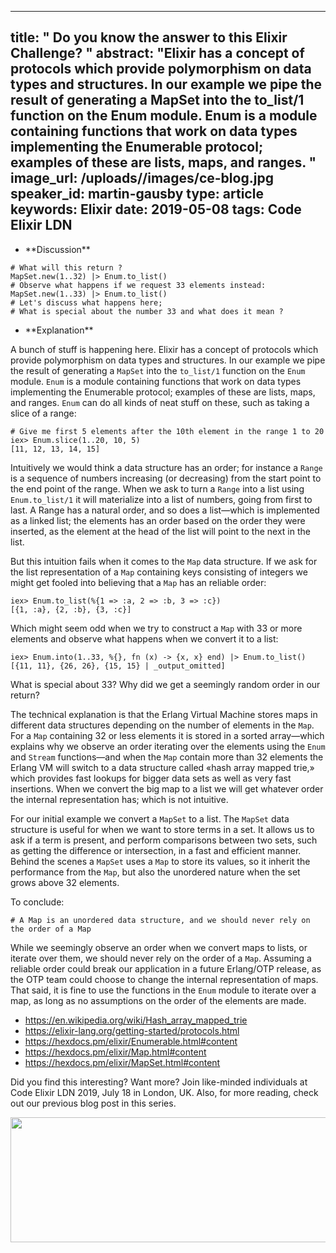 
---
title: " Do you know the answer to this Elixir Challenge?
"
abstract: "Elixir has a concept of protocols which provide polymorphism on data types and structures. In our example we pipe the result of generating a MapSet into the to_list/1 function on the Enum module. Enum is a module containing functions that work on data types implementing the Enumerable protocol; examples of these are lists, maps, and ranges.
"
image_url: /uploads//images/ce-blog.jpg
speaker_id: martin-gausby
type: article
keywords: Elixir
date: 2019-05-08
tags: Code Elixir LDN
---
<ul>
	<li>**Discussion**</li>
</ul>

<pre>
<code class="language-elixir"># What will this return ?
MapSet.new(1..32) |&gt; Enum.to_list()
# Observe what happens if we request 33 elements instead:
MapSet.new(1..33) |&gt; Enum.to_list()
# Let's discuss what happens here;
# What is special about the number 33 and what does it mean ?</code></pre>

<ul>
	<li>**Explanation**</li>
</ul>

A bunch of stuff is happening here. Elixir has a concept of protocols which provide polymorphism on data types and structures. In our example we pipe the result of generating a <code>MapSet</code> into the <code>to_list/1</code> function on the <code>Enum</code> module. <code>Enum</code> is a module containing functions that work on data types implementing the Enumerable protocol; examples of these are lists, maps, and ranges. <code>Enum</code> can do all kinds of neat stuff on these, such as taking a slice of a range:

<pre>
<code class="language-elixir"># Give me first 5 elements after the 10th element in the range 1 to 20
iex&gt; Enum.slice(1..20, 10, 5)
[11, 12, 13, 14, 15]</code></pre>

Intuitively we would think a data structure has an order; for instance a <code>Range</code> is a sequence of numbers increasing (or decreasing) from the start point to the end point of the range. When we ask to turn a <code>Range</code> into a list using <code>Enum.to_list/1</code> it will materialize into a list of numbers, going from first to last. A Range has a natural order, and so does a list&mdash;which is implemented as a linked list; the elements has an order based on the order they were inserted, as the element at the head of the list will point to the next in the list.

But this intuition fails when it comes to the <code>Map</code> data structure. If we ask for the list representation of a <code>Map</code> containing keys consisting of integers we might get fooled into believing that a <code>Map</code> has an reliable order:

<pre>
<code class="language-elixir">iex&gt; Enum.to_list(%{1 =&gt; :a, 2 =&gt; :b, 3 =&gt; :c})
[{1, :a}, {2, :b}, {3, :c}]</code></pre>

Which might seem odd when we try to construct a <code>Map</code> with 33 or more elements and observe what happens when we convert it to a list:

<pre>
<code class="language-elixir">iex&gt; Enum.into(1..33, %{}, fn (x) -&gt; {x, x} end) |&gt; Enum.to_list()
[{11, 11}, {26, 26}, {15, 15} | _output_omitted]</code></pre>

What is special about 33? Why did we get a seemingly random order in our return?

The technical explanation is that the Erlang Virtual Machine stores maps in different data structures depending on the number of elements in the <code>Map</code>. For a <code>Map</code> containing 32 or less elements it is stored in a sorted array&mdash;which explains why we observe an order iterating over the elements using the <code>Enum</code> and <code>Stream</code> functions&mdash;and when the <code>Map</code> contain more than 32 elements the Erlang VM will switch to a data structure called &laquo;hash array mapped trie,&raquo; which provides fast lookups for bigger data sets as well as very fast insertions. When we convert the big map to a list we will get whatever order the internal representation has; which is not intuitive.

For our initial example we convert a <code>MapSet</code> to a list. The <code>MapSet</code> data structure is useful for when we want to store terms in a set. It allows us to ask if a term is present, and perform comparisons between two sets, such as getting the difference or intersection, in a fast and efficient manner. Behind the scenes a <code>MapSet</code> uses a <code>Map</code> to store its values, so it inherit the performance from the <code>Map</code>, but also the unordered nature when the set grows above 32 elements.

To conclude:

<pre>
<code class="language-elixir"># A Map is an unordered data structure, and we should never rely on the order of a Map</code></pre>

While we seemingly observe an order when we convert maps to lists, or iterate over them, we should never rely on the order of a <code>Map</code>. Assuming a reliable order could break our application in a future Erlang/OTP release, as the OTP team could choose to change the internal representation of maps. That said, it is fine to use the functions in the <code>Enum</code> module to iterate over a map, as long as no assumptions on the order of the elements are made.

<ul>
	<li><a href="https://en.wikipedia.org/wiki/Hash_array_mapped_trie" rel="nofollow">https://en.wikipedia.org/wiki/Hash_array_mapped_trie</a></li>
	<li><a href="https://elixir-lang.org/getting-started/protocols.html" rel="nofollow">https://elixir-lang.org/getting-started/protocols.html</a></li>
	<li><a href="https://hexdocs.pm/elixir/Enumerable.html#content" rel="nofollow">https://hexdocs.pm/elixir/Enumerable.html#content</a></li>
	<li><a href="https://hexdocs.pm/elixir/Map.html#content" rel="nofollow">https://hexdocs.pm/elixir/Map.html#content</a></li>
	<li><a href="https://hexdocs.pm/elixir/MapSet.html#content" rel="nofollow">https://hexdocs.pm/elixir/MapSet.html#content</a></li>
</ul>

Did you find this interesting? Want more? Join like-minded individuals at Code Elixir LDN 2019, July 18 in London, UK. Also, for more reading, check out our previous blog post in this series.

<a href="https://codesync.global/conferences/code-elixir-ldn-2019/"><img alt="" src="/uploads/media/default/0001/01/072c1e3e023c11e05b91de4d16a609e5ccaddf9d.jpeg" style="height:200px; width:1000px" /></a>
